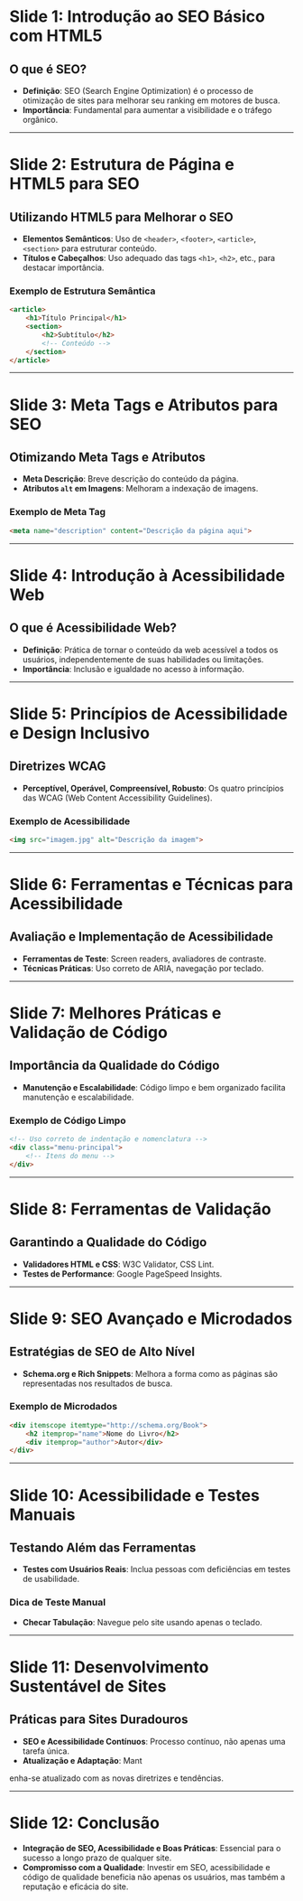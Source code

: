 # Slide 1: Introdução ao SEO Básico com HTML5

## O que é SEO?

- **Definição**: SEO (Search Engine Optimization) é o processo de otimização de sites para melhorar seu ranking em motores de busca.
- **Importância**: Fundamental para aumentar a visibilidade e o tráfego orgânico.

---

# Slide 2: Estrutura de Página e HTML5 para SEO

## Utilizando HTML5 para Melhorar o SEO

- **Elementos Semânticos**: Uso de `<header>`, `<footer>`, `<article>`, `<section>` para estruturar conteúdo.
- **Títulos e Cabeçalhos**: Uso adequado das tags `<h1>`, `<h2>`, etc., para destacar importância.

### Exemplo de Estrutura Semântica

```html
<article>
    <h1>Título Principal</h1>
    <section>
        <h2>Subtítulo</h2>
        <!-- Conteúdo -->
    </section>
</article>
```

---

# Slide 3: Meta Tags e Atributos para SEO

## Otimizando Meta Tags e Atributos

- **Meta Descrição**: Breve descrição do conteúdo da página.
- **Atributos `alt` em Imagens**: Melhoram a indexação de imagens.

### Exemplo de Meta Tag

```html
<meta name="description" content="Descrição da página aqui">
```

---

# Slide 4: Introdução à Acessibilidade Web

## O que é Acessibilidade Web?

- **Definição**: Prática de tornar o conteúdo da web acessível a todos os usuários, independentemente de suas habilidades ou limitações.
- **Importância**: Inclusão e igualdade no acesso à informação.

---

# Slide 5: Princípios de Acessibilidade e Design Inclusivo

## Diretrizes WCAG

- **Perceptível, Operável, Compreensível, Robusto**: Os quatro princípios das WCAG (Web Content Accessibility Guidelines).

### Exemplo de Acessibilidade

```html
<img src="imagem.jpg" alt="Descrição da imagem">
```

---

# Slide 6: Ferramentas e Técnicas para Acessibilidade

## Avaliação e Implementação de Acessibilidade

- **Ferramentas de Teste**: Screen readers, avaliadores de contraste.
- **Técnicas Práticas**: Uso correto de ARIA, navegação por teclado.

---

# Slide 7: Melhores Práticas e Validação de Código

## Importância da Qualidade do Código

- **Manutenção e Escalabilidade**: Código limpo e bem organizado facilita manutenção e escalabilidade.

### Exemplo de Código Limpo

```html
<!-- Uso correto de indentação e nomenclatura -->
<div class="menu-principal">
    <!-- Itens do menu -->
</div>
```

---

# Slide 8: Ferramentas de Validação

## Garantindo a Qualidade do Código

- **Validadores HTML e CSS**: W3C Validator, CSS Lint.
- **Testes de Performance**: Google PageSpeed Insights.

---

# Slide 9: SEO Avançado e Microdados

## Estratégias de SEO de Alto Nível

- **Schema.org e Rich Snippets**: Melhora a forma como as páginas são representadas nos resultados de busca.

### Exemplo de Microdados

```html
<div itemscope itemtype="http://schema.org/Book">
    <h2 itemprop="name">Nome do Livro</h2>
    <div itemprop="author">Autor</div>
</div>
```

---

# Slide 10: Acessibilidade e Testes Manuais

## Testando Além das Ferramentas

- **Testes com Usuários Reais**: Inclua pessoas com deficiências em testes de usabilidade.

### Dica de Teste Manual

- **Checar Tabulação**: Navegue pelo site usando apenas o teclado.

---

# Slide 11: Desenvolvimento Sustentável de Sites

## Práticas para Sites Duradouros

- **SEO e Acessibilidade Contínuos**: Processo contínuo, não apenas uma tarefa única.
- **Atualização e Adaptação**: Mant

enha-se atualizado com as novas diretrizes e tendências.

---

# Slide 12: Conclusão

- **Integração de SEO, Acessibilidade e Boas Práticas**: Essencial para o sucesso a longo prazo de qualquer site.
- **Compromisso com a Qualidade**: Investir em SEO, acessibilidade e código de qualidade beneficia não apenas os usuários, mas também a reputação e eficácia do site.
